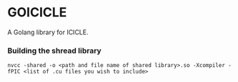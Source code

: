 # GOICICLE

A Golang library for ICICLE.

### Building the shread library
``nvcc -shared -o <path and file name of shared library>.so -Xcompiler -fPIC <list of .cu files you wish to include>``

